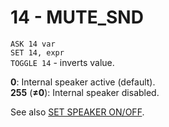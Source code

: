 # 14 - MUTE_SND

`ASK 14 var`  
`SET 14, expr`  
`TOGGLE 14` - inverts value.

**0**: Internal speaker active (default).  
**255** (**≠0**): Internal speaker disabled.

See also [SET SPEAKER ON/OFF](../is-basic/man_so-speaker.md).